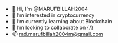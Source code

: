 - 👋 Hi, I’m @MARUFBILLAH2004
- 👀 I’m interested in cryptocurrency
- 🌱 I’m currently learning about Blockchain
- 💞️ I’m looking to collaborate on {/}
- 📫 md.marufbillah2004m@gmail.com

<!---
MARUFBILLAH2004/MARUFBILLAH2004 is a ✨ special ✨ repository because its `README.md` (this file) appears on your GitHub profile.
You can click the Preview link to take a look at your changes.
--->
